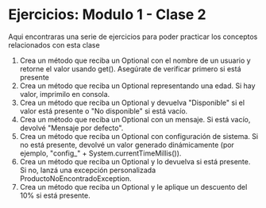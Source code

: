 # Ejercicios: Modulo 1 - Clase 2

Aqui encontraras una serie de ejercicios para poder practicar los conceptos relacionados con esta clase

1. Crea un método que reciba un Optional<String> con el nombre de un usuario y retorne el valor usando get(). Asegúrate de verificar primero si está presente
2. Crea un método que reciba un Optional<Integer> representando una edad. Si hay valor, imprimilo en consola.
3. Crea un método que reciba un Optional<String> y devuelva "Disponible" si el valor está presente o "No disponible" si está vacío.
4. Crea un método que reciba un Optional<String> con un mensaje. Si está vacío, devolvé "Mensaje por defecto".
5. Crea un método que reciba un Optional<String> con configuración de sistema. Si no está presente, devolvé un valor generado dinámicamente (por ejemplo, "config_" + System.currentTimeMillis()).
6. Crea un método que reciba un Optional<Producto> y lo devuelva si está presente. Si no, lanzá una excepción personalizada ProductoNoEncontradoException.
7. Crea un método que reciba un Optional<Producto> y le aplique un descuento del 10% si está presente.
